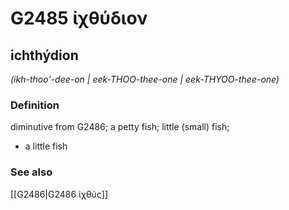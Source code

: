 # G2485 ἰχθύδιον

## ichthýdion

_(ikh-thoo'-dee-on | eek-THOO-thee-one | eek-THYOO-thee-one)_

### Definition

diminutive from G2486; a petty fish; little (small) fish; 

- a little fish

### See also

[[G2486|G2486 ἰχθύς]]
